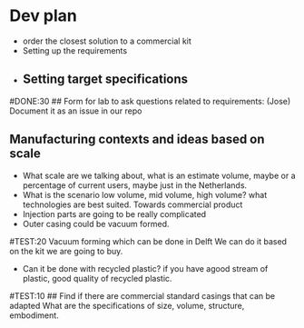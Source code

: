 # Dev plan
- order the closest solution to a commercial kit
- Setting up the requirements
- Setting target specifications
  -


#DONE:30 ## Form for lab to ask questions related to requirements:
(Jose) Document it as an issue in our repo



## Manufacturing contexts and ideas based on scale
- What scale are we talking about, what is an estimate volume, maybe or a percentage of current users, maybe just in the Netherlands.
- What is the scenario low volume, mid volume, high volume? what technologies are best suited. Towards commercial product
- Injection parts are going to be really complicated
- Outer casing could be vacuum formed.


#TEST:20 Vacuum forming which can be done in Delft
We can do it based on the kit we are going to buy.
  - Can it be done with recycled plastic? if you have agood stream of plastic, good quality of recycled plastic.

#TEST:10 ## Find if there are commercial standard casings that can be adapted
What are the specifications of size, volume, structure, embodiment.
